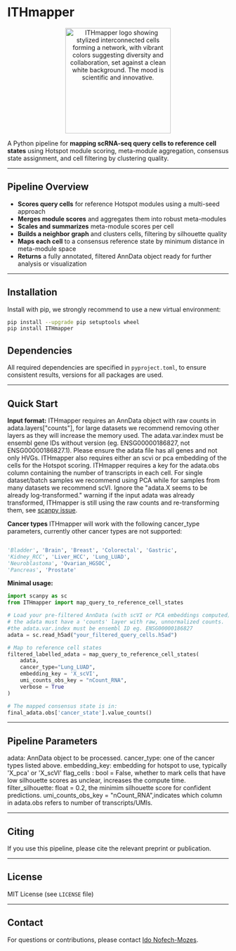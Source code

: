 
# ITHmapper

<p align="center">
    <img src="img/ITHmapper_logo.png" height="240" alt="ITHmapper logo showing stylized interconnected cells forming a network, with vibrant colors suggesting diversity and collaboration, set against a clean white background. The mood is scientific and innovative." style="pointer-events: none;" />
</p>

A Python pipeline for **mapping scRNA-seq query cells to reference cell states** using Hotspot module scoring, meta-module aggregation, consensus state assignment, and cell filtering by clustering quality.


---

## Pipeline Overview

- **Scores query cells** for reference Hotspot modules using a multi-seed approach
- **Merges module scores** and aggregates them into robust meta-modules
- **Scales and summarizes** meta-module scores per cell
- **Builds a neighbor graph** and clusters cells, filtering by silhouette quality
- **Maps each cell** to a consensus reference state by minimum distance in meta-module space
- **Returns** a fully annotated, filtered AnnData object ready for further analysis or visualization

---

## Installation

Install with pip, we strongly recommend to use a new virtual environment:

   ```bash
   pip install --upgrade pip setuptools wheel
   pip install ITHmapper
   ```



## Dependencies

All required dependencies are specified in `pyproject.toml`, to ensure consistent results, versions for all packages are used.

---

## Quick Start

**Input format:**
ITHmapper requires an AnnData object with raw counts in adata.layers["counts"], for large datasets we recommend removing other layers as they will increase the memory used. 
The adata.var.index must be ensembl gene IDs without version (eg. ENSG00000186827, not ENSG00000186827.1).
Please ensure the adata file has all genes and not only HVGs.
ITHmapper also requires either an scvi or pca embedding of the cells for the Hotspot scoring.
ITHmapper requires a key for the adata.obs column containing the number of transcripts in each cell. 
For single dataset/batch samples we recommend using PCA while for samples from many datasets we recommend scVI.
Ignore the "adata.X seems to be already log-transformed." warning if the input adata was already transformed, ITHmapper is still using the raw counts and re-transforming them, see [scanpy issue](https://github.com/scverse/scanpy/issues/1333).

**Cancer types**
ITHmapper will work with the following cancer_type parameters, currently other cancer types are not supported:

```python

'Bladder', 'Brain', 'Breast', 'Colorectal', 'Gastric',
'Kidney_RCC', 'Liver_HCC', 'Lung_LUAD',
'Neuroblastoma', 'Ovarian_HGSOC',
'Pancreas', 'Prostate'

```

**Minimal usage:**

```python
import scanpy as sc
from ITHmapper import map_query_to_reference_cell_states

# Load your pre-filtered AnnData (with scVI or PCA embeddings computed)
# the adata must have a 'counts' layer with raw, unnormalized counts.
#the adata.var.index must be ensembl ID eg. ENSG00000186827
adata = sc.read_h5ad("your_filtered_query_cells.h5ad")

# Map to reference cell states
filtered_labelled_adata = map_query_to_reference_cell_states(
    adata,
    cancer_type="Lung_LUAD",
    embedding_key = 'X_scVI',
    umi_counts_obs_key = "nCount_RNA",
    verbose = True
)

# The mapped consensus state is in:
final_adata.obs['cancer_state'].value_counts()
```

---

## Pipeline Parameters

adata: AnnData object to be processed.
cancer_type: one of the cancer types listed above.
embedding_key: embedding for hotspot to use, typically 'X_pca' or 'X_scVI'
flag_cells : bool = False, whether to mark cells that have low silhouette scores as unclear, increases the compute time.
filter_silhouette: float = 0.2, the minimim silhouette score for confident predictions.
umi_counts_obs_key = "nCount_RNA",indicates which column in adata.obs refers to number of transcripts/UMIs.

---


## Citing

If you use this pipeline, please cite the relevant preprint or publication.

---

## License

MIT License (see `LICENSE` file)

---

## Contact

For questions or contributions, please contact [Ido Nofech-Mozes](mailto:ido.nofechmozes@mail.utoronto.ca).
